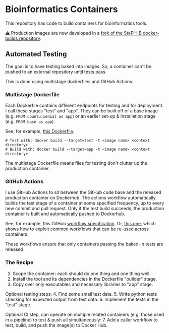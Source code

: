 # Bioinformatics Containers

This repository has code to build containers for bioinformatics tools.

:warning: Production images are now developed in a [fork of the StaPH-B docker-builds repository](https://github.com/SarahNadeau/docker-builds). 

## Automated Testing
The goal is to have testing baked into images. So, a container can't be pushed to an external repository until tests pass.

This is done using multistage dockerfiles and GitHub Actions.

### Multistage Dockerfile

Each Dockerfile contains different endpoints for testing and for deployment. 
I call these stages "test" and "app". They can be built off of a base image (e.g. `FROM ubuntu:xenial as app`) or an earlier set-up & installation stage (e.g. `FROM base as app`). 

See, for example, [this Dockerfile](https://github.com/SarahNadeau/docker-playground/blob/master/test_python_example/Dockerfile).

```
# Test with: docker build --target=test -t <image name> <context directory>
# Build with: docker build --target=app -t <image name> <context directory>
```

The multistage Dockerfile means files for testing don't clutter up the production container.

### GitHub Actions
I use GitHub Actions to sit between the GitHub code base and the released production container on Dockerhub.
The actions workflow automatically builds the test stage of a container at some specified frequency, up to every new commit and pull request. 
Only if the test build succeeds, the production container is built and automatically pushed to Dockerhub.

See, for example, this GitHub [workflow specification](https://github.com/SarahNadeau/docker-playground/blob/master/.github/workflows/test-python-docker-image.yml). Or, [this one](https://github.com/SarahNadeau/docker-playground/blob/master/.github/workflows/build_and_push.yml), which shows how to exploit common workflows that can be re-used across containers.

These workflows ensure that only containers passing the baked-in tests are released.

### The Recipe

1. Scope the container: each should do one thing and one thing well.
2. Install the tool and its dependencies in the Dockerfile "builder" stage.
3. Copy over only executables and necessary libraries to "app" stage.

Optional testing steps:
4. Find some small test data.
5. Write python tests checking for expected output from test data.
6. Implement the tests in the "test" stage.

Optional CI step, can operate on multiple related containers (e.g. those used in a pipeline) to test & push all simultaneously:
7. Add a caller workflow to test, build, and push the image(s) to Docker Hub.

